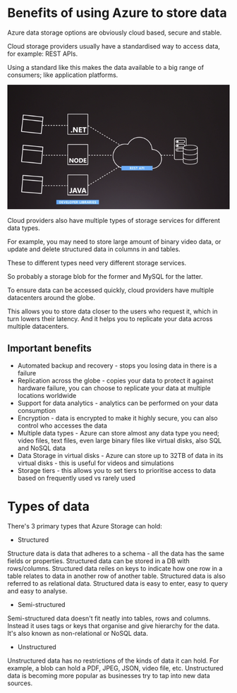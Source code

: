 # Benefits of using Azure to store data

Azure data storage options are obviously cloud based, secure and stable.

Cloud storage providers usually have a standardised way to access data, for example: REST APIs.

Using a standard like this makes the data available to a big range of consumers; like application platforms.

![](./accessing-data-through-rest-api.png)

Cloud providers also have multiple types of storage services for different data types.

For example, you may need to store large amount of binary video data, or update and delete structured data in columns in and tables.

These to different types need very different storage services.

So probably a storage blob for the former and MySQL for the latter.

To ensure data can be accessed quickly, cloud providers have multiple datacenters around the globe.

This allows you to store data closer to the users who request it, which in turn lowers their latency. And it helps you to replicate your data across multiple datacenters.

## Important benefits

- Automated backup and recovery - stops you losing data in there is a failure
- Replication across the globe - copies your data to protect it against hardware failure, you can choose to replicate your data at multiple locations worldwide
- Support for data analytics - analytics can be performed on your data consumption
- Encryption - data is encrypted to make it highly secure, you can also control who accesses the data
- Multiple data types - Azure can store almost any data type you need; video files, text files, even large binary files like virtual disks, also SQL and NoSQL data
- Data Storage in virtual disks - Azure can store up to 32TB of data in its virtual disks - this is useful for videos and simulations
- Storage tiers - this allows you to set tiers to prioritise access to data based on frequently used vs rarely used

# Types of data

There's 3 primary types that Azure Storage can hold:

- Structured

Structure data is data that adheres to a schema - all the data has the same fields or properties. Structured data can be stored in a DB with rows/columns. Structured data reiles on keys to indicate how one row in a table relates to data in another row of another table. Structured data is also referred to as relational data. Structured data is easy to enter, easy to query and easy to analyse.

- Semi-structured

Semi-structured data doesn't fit neatly into tables, rows and columns. Instead it uses tags or keys that organise and give hierarchy for the data. It's also known as non-relational or NoSQL data.

- Unstructured

Unstructured data has no restrictions of the kinds of data it can hold. For example, a blob can hold a PDF, JPEG, JSON, video file, etc. Unstructured data is becoming more popular as businesses try to tap into new data sources.
